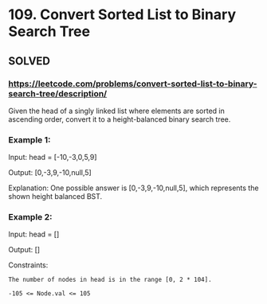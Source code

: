# 109. Convert Sorted List to Binary Search Tree

## SOLVED
### https://leetcode.com/problems/convert-sorted-list-to-binary-search-tree/description/
Given the head of a singly linked list where elements are sorted in ascending order, convert it to a height-balanced binary search tree.





### Example 1:





Input: head = [-10,-3,0,5,9]


Output: [0,-3,9,-10,null,5]



Explanation: One possible answer is [0,-3,9,-10,null,5], which represents the shown height balanced BST.





### Example 2:





Input: head = []


Output: []







Constraints:





	The number of nodes in head is in the range [0, 2 * 104].

	-105 <= Node.val <= 105



